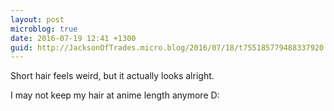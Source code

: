 ```yaml
---
layout: post
microblog: true
date: 2016-07-19 12:41 +1300
guid: http://JacksonOfTrades.micro.blog/2016/07/18/t755185779488337920.html
---
```

Short hair feels weird, but it actually looks alright.

I may not keep my hair at anime length anymore D:
